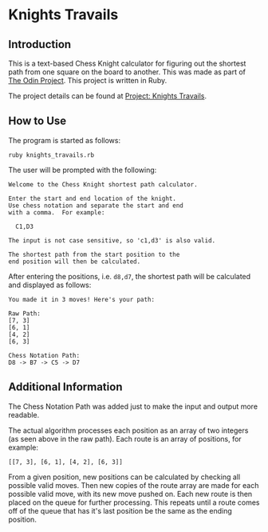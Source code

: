 # Knights Travails

## Introduction

This is a text-based Chess Knight calculator for figuring out the shortest path from one square on the board to another. This was made as part of [The Odin Project](https://www.theodinproject.com). This project is written in Ruby.

The project details can be found at [Project: Knights Travails](https://www.theodinproject.com/lessons/ruby-knights-travails).

## How to Use

The program is started as follows:

`ruby knights_travails.rb`

The user will be prompted with the following:

```
Welcome to the Chess Knight shortest path calculator.

Enter the start and end location of the knight.
Use chess notation and separate the start and end
with a comma.  For example:

  C1,D3

The input is not case sensitive, so 'c1,d3' is also valid.

The shortest path from the start position to the
end position will then be calculated.

```

After entering the positions, i.e. `d8,d7`, the shortest path will be calculated and displayed as follows:

```
You made it in 3 moves! Here's your path:

Raw Path:
[7, 3]
[6, 1]
[4, 2]
[6, 3]

Chess Notation Path:
D8 -> B7 -> C5 -> D7
```

## Additional Information

The Chess Notation Path was added just to make the input and output more readable.

The actual algorithm processes each position as an array of two integers (as seen above in the raw path). Each route is an array of positions, for example:

`[[7, 3], [6, 1], [4, 2], [6, 3]]`

From a given position, new positions can be calculated by checking all possible valid moves. Then new copies of the route array are made for each possible valid move, with its new move pushed on. Each new route is then placed on the queue for further processing. This repeats until a route comes off of the queue that has it's last position be the same as the ending position.
